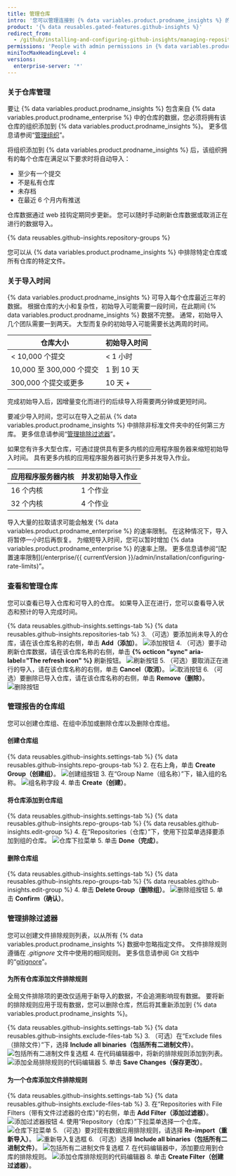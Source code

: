```yaml
---
title: 管理仓库
intro: '您可以管理连接到 {% data variables.product.prodname_insights %} 的仓库以及每个仓库的指标中包含的数据。'
product: '{% data reusables.gated-features.github-insights %}'
redirect_from:
  - /github/installing-and-configuring-github-insights/managing-repositories
permissions: 'People with admin permissions in {% data variables.product.prodname_insights %} can manage repositories. '
miniTocMaxHeadingLevel: 4
versions:
  enterprise-server: '*'
---
```


### 关于仓库管理

要让 {% data variables.product.prodname_insights %} 包含来自 {% data variables.product.prodname_enterprise %} 中的仓库的数据，您必须将拥有该仓库的组织添加到 {% data variables.product.prodname_insights %}。 更多信息请参阅“[管理组织](/github/installing-and-configuring-github-insights/managing-organizations)”。

将组织添加到 {% data variables.product.prodname_insights %} 后，该组织拥有的每个仓库在满足以下要求时将自动导入：
- 至少有一个提交
- 不是私有仓库
- 未存档
- 在最近 6 个月内有推送

仓库数据通过 web 挂钩定期同步更新。 您可以随时手动刷新仓库数据或取消正在进行的数据导入。

{% data reusables.github-insights.repository-groups %}

您可以从 {% data variables.product.prodname_insights %} 中排除特定仓库或所有仓库的特定文件。

### 关于导入时间

{% data variables.product.prodname_insights %} 可导入每个仓库最近三年的数据。 根据仓库的大小和复杂性，初始导入可能需要一段时间，在此期间 {% data variables.product.prodname_insights %} 数据不完整。 通常，初始导入几个团队需要一到两天。 大型而复杂的初始导入可能需要长达两周的时间。

| 仓库大小                 | 初始导入时间   |
| -------------------- | -------- |
| < 10,000 个提交         | < 1 小时   |
| 10,000 至 300,000 个提交 | 1 到 10 天 |
| 300,000 个提交或更多       | 10 天 +   |

完成初始导入后，因增量变化而进行的后续导入将需要两分钟或更短时间。

要减少导入时间，您可以在导入之前从 {% data variables.product.prodname_insights %} 中排除非标准文件夹中的任何第三方库。 更多信息请参阅“[管理排除过滤器](#managing-exclusion-filters)”。

如果您有许多大型仓库，可通过提供具有更多内核的应用程序服务器来缩短初始导入时间。 具有更多内核的应用程序服务器可执行更多并发导入作业。

| 应用程序服务器内核 | 并发初始导入作业 |
| --------- | -------- |
| 16 个内核    | 1 个作业    |
| 32 个内核    | 4 个作业    |

导入大量的拉取请求可能会触发 {% data variables.product.prodname_enterprise %} 的速率限制。 在这种情况下，导入将暂停一小时后再恢复。 为缩短导入时间，您可以暂时增加 {% data variables.product.prodname_enterprise %} 的速率上限。 更多信息请参阅“[配置速率限制](/enterprise/{{ currentVersion }}/admin/installation/configuring-rate-limits)”。

### 查看和管理仓库

您可以查看已导入仓库和可导入的仓库。 如果导入正在进行，您可以查看导入状态和预计的导入完成时间。

{% data reusables.github-insights.settings-tab %}
{% data reusables.github-insights.repositories-tab %}
3. （可选）要添加尚未导入的仓库，请在该仓库名称的右侧，单击 **Add（添加）**。 ![添加按钮](/assets/images/help/insights/add-button.png)
4. （可选）要手动刷新仓库数据，请在该仓库名称的右侧，单击 **{% octicon "sync" aria-label="The refresh icon" %}** 刷新按钮。 ![刷新按钮](/assets/images/help/insights/refresh-button.png)
5. （可选）要取消正在进行的导入，请在该仓库名称的右侧，单击 **Cancel（取消）**。 ![取消按钮](/assets/images/help/insights/cancel-button.png)
6. （可选）要删除已导入仓库，请在该仓库名称的右侧，单击 **Remove（删除）**。 ![删除按钮](/assets/images/help/insights/remove-button.png)

### 管理报告的仓库组

您可以创建仓库组、在组中添加或删除仓库以及删除仓库组。

#### 创建仓库组

{% data reusables.github-insights.settings-tab %}
{% data reusables.github-insights.repo-groups-tab %}
2. 在右上角，单击 **Create Group（创建组）**。 ![创建组按钮](/assets/images/help/insights/create-group.png)
3. 在“Group Name（组名称）”下，输入组的名称。 ![组名称字段](/assets/images/help/insights/group-name.png)
4. 单击 **Create（创建）**。

#### 将仓库添加到仓库组

{% data reusables.github-insights.settings-tab %}
{% data reusables.github-insights.repo-groups-tab %}
{% data reusables.github-insights.edit-group %}
4. 在“Repositories（仓库）”下，使用下拉菜单选择要添加到组的仓库。 ![仓库下拉菜单](/assets/images/help/insights/repositories-drop-down.png)
5. 单击 **Done（完成）**。

#### 删除仓库组

{% data reusables.github-insights.settings-tab %}
{% data reusables.github-insights.repo-groups-tab %}
{% data reusables.github-insights.edit-group %}
4. 单击 **Delete Group（删除组）**。 ![删除组按钮](/assets/images/help/insights/delete-group.png)
5. 单击 **Confirm（确认）**。

### 管理排除过滤器

您可以创建文件排除规则列表，以从所有 {% data variables.product.prodname_insights %} 数据中忽略指定文件。 文件排除规则遵循在 *.gitignore* 文件中使用的相同规则。 更多信息请参阅 Git 文档中的“[gitignore](https://git-scm.com/docs/gitignore)”。

#### 为所有仓库添加文件排除规则

全局文件排除项的更改仅适用于新导入的数据，不会追溯影响现有数据。 要将新的排除规则应用于现有数据，您可以删除仓库，然后将其重新添加到 {% data variables.product.prodname_insights %}。

{% data reusables.github-insights.settings-tab %}
{% data reusables.github-insights.exclude-files-tab %}
3. （可选）在“Exclude files（排除文件）”下，选择 **Include all binaries（包括所有二进制文件）**。 ![包括所有二进制文件复选框](/assets/images/help/insights/include-all-binaries-global.png)
4. 在代码编辑器中，将新的排除规则添加到列表。 ![添加全局排除规则的代码编辑器](/assets/images/help/insights/global-exclusion-list.png)
5. 单击 **Save Changes（保存更改）**。

#### 为一个仓库添加文件排除规则

{% data reusables.github-insights.settings-tab %}
{% data reusables.github-insights.exclude-files-tab %}
3. 在“Repositories with File Filters（带有文件过滤器的仓库）”的右侧，单击 **Add Filter（添加过滤器）**。 ![添加过滤器按钮](/assets/images/help/insights/add-filter.png)
4. 使用“Repository（仓库）”下拉菜单选择一个仓库。 ![仓库下拉菜单](/assets/images/help/insights/repository-drop-down-exclude.png)
5. （可选）要对现有数据应用排除规则，请选择 **Re-import（重新导入）**。 ![重新导入复选框](/assets/images/help/insights/re-import-checkbox.png)
6. （可选）选择 **Include all binaries（包括所有二进制文件）**。 ![包括所有二进制文件复选框](/assets/images/help/insights/include-all-binaries-repo.png)
7. 在代码编辑器中，添加要应用到仓库的排除规则。 ![添加仓库排除规则的代码编辑器](/assets/images/help/insights/repo-exclusion-list.png)
8. 单击 **Create Filter（创建过滤器）**。

